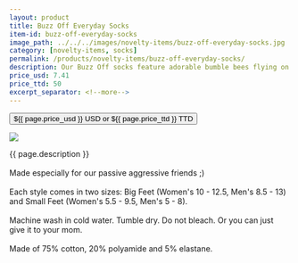 ```yaml
---
layout: product
title: Buzz Off Everyday Socks
item-id: buzz-off-everyday-socks
image_path: ../../../images/novelty-items/buzz-off-everyday-socks.jpg
category: [novelty-items, socks]
permalink: /products/novelty-items/buzz-off-everyday-socks/
description: Our Buzz Off socks feature adorable bumble bees flying on a bright pink sky with yellow and black joints.
price_usd: 7.41
price_ttd: 50
excerpt_separator: <!--more-->
---
```


<button class="bg-blue-500 hover:bg-blue-700 text-white font-bold my-2 py-2 px-4 w-full snipcart-add-item" 
data-item-id="{{ page.item-id }}" 
data-item-price="{{page.price_usd}}"
data-item-url="{{ site.url }}/{{ page.category }}"
data-item-description="{{ page.description }}"
data-item-image="{{ page.image_path }}"
data-item-name="{{ page.title }}"
data-item-categories="{{ page.category }}">
${{ page.price_usd }} USD or ${{ page.price_ttd }} TTD
</button>

<!--more-->
<div class="flex flex-wrap">
  <div class="w-64 p-4 h-auto">
    <a data-fancybox="gallery" href="{{ page.image_path }}"><img src="{{ page.image_path }}"></a>
  </div>
  <div class="sm:flex-1">
    <p class="p-4 text-gray-700">
      {{ page.description }}
      <br><br>
      Made especially for our passive aggressive friends ;)
      <br><br>
      Each style comes in two sizes: Big Feet (Women's 10 - 12.5, Men's 8.5 - 13) and Small Feet (Women's 5.5 - 9.5, Men's 5 -
      8).
      <br><br>
      Machine wash in cold water. Tumble dry. Do not bleach. Or you can just give it to your mom.
      <br><br>
      Made of 75% cotton, 20% polyamide and 5% elastane.
    </p>
  </div>
</div>